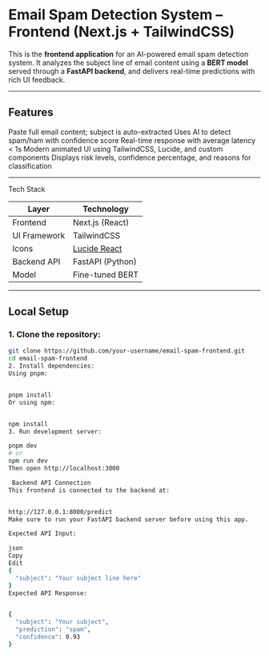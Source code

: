 #  Email Spam Detection System – Frontend (Next.js + TailwindCSS)

This is the **frontend application** for an AI-powered email spam detection system. It analyzes the subject line of email content using a **BERT model** served through a **FastAPI backend**, and delivers real-time predictions with rich UI feedback.

---

##  Features

 Paste full email content; subject is auto-extracted
 Uses AI to detect spam/ham with confidence score
 Real-time response with average latency < 1s
 Modern animated UI using TailwindCSS, Lucide, and custom components
 Displays risk levels, confidence percentage, and reasons for classification

---

Tech Stack

| Layer         | Technology                  |
|---------------|-----------------------------|
| Frontend      | Next.js (React)             |
| UI Framework  | TailwindCSS                 |
| Icons         | [Lucide React](https://lucide.dev/icons) |
| Backend API   | FastAPI (Python)            |
| Model         | Fine-tuned BERT             |

---



##  Local Setup

### 1. Clone the repository:

```bash
git clone https://github.com/your-username/email-spam-frontend.git
cd email-spam-frontend
2. Install dependencies:
Using pnpm:


pnpm install
Or using npm:


npm install
3. Run development server:

pnpm dev
# or
npm run dev
Then open http://localhost:3000

 Backend API Connection
This frontend is connected to the backend at:


http://127.0.0.1:8000/predict
Make sure to run your FastAPI backend server before using this app.

Expected API Input:

json
Copy
Edit
{
  "subject": "Your subject line here"
}
Expected API Response:


{
  "subject": "Your subject",
  "prediction": "spam",
  "confidence": 0.93
}
